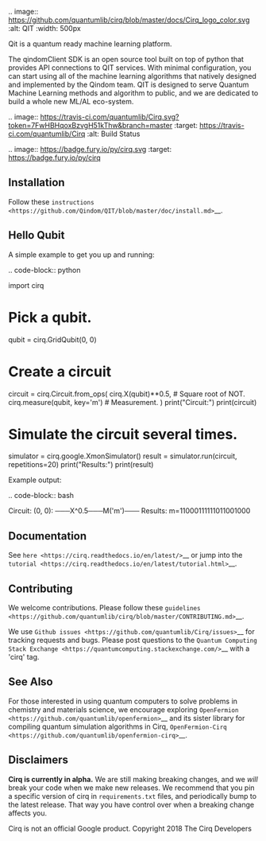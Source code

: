 .. image:: https://github.com/quantumlib/cirq/blob/master/docs/Cirq_logo_color.svg
  :alt: QIT
  :width: 500px

Qit is a quantum ready machine learning platform.

The qindomClient SDK is an open source tool built on top of python that provides API connections to QIT services. With minimal configuration, you can start using all of the machine learning algorithms that natively designed and implemented by the Qindom team. QIT is designed to serve Quantum Machine Learning methods and algorithm to public, and we are dedicated to build a whole new ML/AL eco-system.

.. image:: https://travis-ci.com/quantumlib/Cirq.svg?token=7FwHBHqoxBzvgH51kThw&branch=master
  :target: https://travis-ci.com/quantumlib/Cirq
  :alt: Build Status

.. image:: https://badge.fury.io/py/cirq.svg
    :target: https://badge.fury.io/py/cirq

Installation
------------

Follow these
`instructions <https://github.com/Qindom/QIT/blob/master/doc/install.md>`__.

Hello Qubit
-----------

A simple example to get you up and running:

.. code-block:: python

  import cirq

  # Pick a qubit.
  qubit = cirq.GridQubit(0, 0)

  # Create a circuit
  circuit = cirq.Circuit.from_ops(
      cirq.X(qubit)**0.5,  # Square root of NOT.
      cirq.measure(qubit, key='m')  # Measurement.
  )
  print("Circuit:")
  print(circuit)

  # Simulate the circuit several times.
  simulator = cirq.google.XmonSimulator()
  result = simulator.run(circuit, repetitions=20)
  print("Results:")
  print(result)

Example output:

.. code-block:: bash

  Circuit:
  (0, 0): ───X^0.5───M('m')───
  Results:
  m=11000111111011001000


Documentation
-------------

See
`here <https://cirq.readthedocs.io/en/latest/>`__
or jump into the
`tutorial <https://cirq.readthedocs.io/en/latest/tutorial.html>`__.

Contributing
------------

We welcome contributions. Please follow these
`guidelines <https://github.com/quantumlib/cirq/blob/master/CONTRIBUTING.md>`__.

We use
`Github issues <https://github.com/quantumlib/Cirq/issues>`__
for tracking requests and bugs. Please post questions to the
`Quantum Computing Stack Exchange <https://quantumcomputing.stackexchange.com/>`__ with a 'cirq' tag.

See Also
--------

For those interested in using quantum computers to solve problems in
chemistry and materials science, we encourage exploring
`OpenFermion <https://github.com/quantumlib/openfermion>`__ and
its sister library for compiling quantum simulation algorithms in Cirq,
`OpenFermion-Cirq <https://github.com/quantumlib/openfermion-cirq>`__.

Disclaimers
----------
**Cirq is currently in alpha.** We are still making breaking changes, and we *will* break your code when we make new releases. We recommend that you pin a specific version of cirq in `requirements.txt` files, and periodically bump to the latest release. That way you have control over when a breaking change affects you.

Cirq is not an official Google product. Copyright 2018 The Cirq Developers
